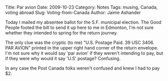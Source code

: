 Title: Par avion
Date: 2009-10-23
Category: Notes
Tags: musing, Canada, voting abroad
Slug: Voting-from-Canada
Author: Jaime Ashander

Today I mailed my absentee ballot for the S.F. municipal election. The
Good People footed the bill to send it up here to me in Edmonton, I'm
not sure whether they intended to spring for the return journey.

The only clue was the cryptic (to me) "U.S. Postage Paid. 39 USC
3406. PAR AVION" printed in the upper right hand corner of the return
envelope.  I'm not sure why it would say 'par avion' if they weren't
intending to pay, but if they were why would it say 'U.S' postage?
Confusing.

In any case the Post Canada folks weren't confused and knew I had to
pay $2.
